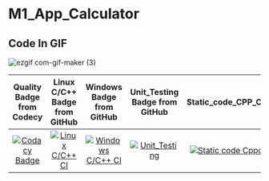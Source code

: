 # M1_App_Calculator 

## Code In GIF                 
![ezgif com-gif-maker (3)](https://user-images.githubusercontent.com/80145154/143379745-7f67ff34-bef8-48f5-9d21-cab3991595e8.gif)

|Quality Badge from Codecy|Linux C/C++ Badge from GitHub|Windows Badge from GitHub| Unit_Testing Badge from GitHub| Static_code_CPP_CHECK|
|:--:|:--:|:--:|:--:|:--:|
|[![Codacy Badge](https://app.codacy.com/project/badge/Grade/8d47991a3e6b4064864c5104cf6aee5d)](https://www.codacy.com/gh/shaileshms18/M1_App_Calculator/dashboard?utm_source=github.com&amp;utm_medium=referral&amp;utm_content=shaileshms18/M1_App_Calculator&amp;utm_campaign=Badge_Grade)|[![Linux C/C++ CI](https://github.com/shaileshms18/M1_App_Calculator/actions/workflows/c-cpp.yml/badge.svg)](https://github.com/shaileshms18/M1_App_Calculator/actions/workflows/c-cpp.yml)|[![Windows C/C++ CI](https://github.com/shaileshms18/M1_App_Calculator/actions/workflows/Windows_c-cpp.yml/badge.svg)](https://github.com/shaileshms18/M1_App_Calculator/actions/workflows/Windows_c-cpp.yml)|[![Unit_Testing](https://github.com/shaileshms18/M1_App_Calculator/actions/workflows/Unit_Testing.yml/badge.svg)](https://github.com/shaileshms18/M1_App_Calculator/actions/workflows/Unit_Testing.yml)|[![Static code Cppcheck](https://github.com/shaileshms18/M1_App_Calculator/actions/workflows/CppCheck.yml/badge.svg)](https://github.com/shaileshms18/M1_App_Calculator/actions/workflows/CppCheck.yml)|
